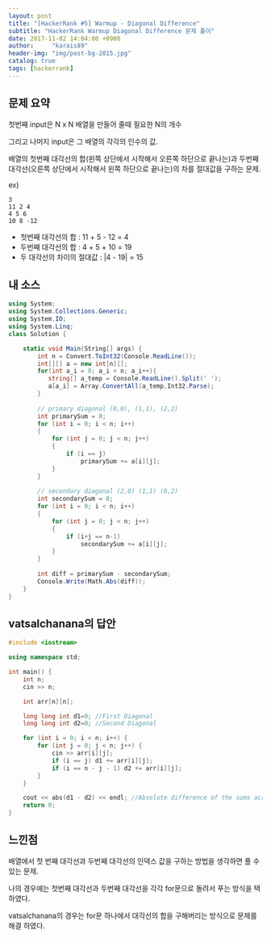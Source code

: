 ```yaml
---
layout: post
title: "[HackerRank #5] Warmup - Diagonal Difference"
subtitle: "HackerRank Warmup Diagonal Difference 문제 풀이"
date: 2017-11-02 14:04:00 +0900
author:     "karais89"
header-img: "img/post-bg-2015.jpg"
catalog: true
tags: [hackerrank]
---
```


## 문제 요약

첫번째 input은 N x N 배열을 만들어 줄때 필요한 N의 개수

그리고 나머지 input은 그 배열의 각각의 인수의 값.

배열의 첫번째 대각선의 합(왼쪽 상단에서 시작해서 오른쪽 하단으로 끝나는)과 두번째 대각선(오른쪽 상단에서 시작해서 왼쪽 하단으로 끝나는)의 차를 절대값을 구하는 문제.

ex)

```
3
11 2 4
4 5 6
10 8 -12
```

- 첫번째 대각선의 합 : 11 + 5 - 12 = 4
- 두번째 대각선의 합 : 4 + 5 + 10 = 19
- 두 대각선의 차이의 절대값 : |4 - 19| = 15




## 내 소스

```csharp
using System;
using System.Collections.Generic;
using System.IO;
using System.Linq;
class Solution {

    static void Main(String[] args) {
        int n = Convert.ToInt32(Console.ReadLine());
        int[][] a = new int[n][];
        for(int a_i = 0; a_i < n; a_i++){
           string[] a_temp = Console.ReadLine().Split(' ');
           a[a_i] = Array.ConvertAll(a_temp,Int32.Parse);
        }
        
        // primary diagonal (0,0), (1,1), (2,2)
        int primarySum = 0;
        for (int i = 0; i < n; i++)
        {
            for (int j = 0; j < n; j++)
            {
                if (i == j)
                    primarySum += a[i][j];
            }
        }
        
        // secondary diagonal (2,0) (1,1) (0,2)
        int secondarySum = 0;
        for (int i = 0; i < n; i++)
        {
            for (int j = 0; j < n; j++)
            {
                if (i+j == n-1)
                    secondarySum += a[i][j];
            }
        }
        
        int diff = primarySum - secondarySum;               
        Console.Write(Math.Abs(diff));
    }
}
```

## vatsalchanana의 답안

```cpp
#include <iostream>

using namespace std;

int main() {
    int n;
    cin >> n;

    int arr[n][n];

    long long int d1=0; //First Diagonal
    long long int d2=0; //Second Diagonal

    for (int i = 0; i < n; i++) {
        for (int j = 0; j < n; j++) {
            cin >> arr[i][j];
            if (i == j) d1 += arr[i][j];
            if (i == n - j - 1) d2 += arr[i][j];
        }
    }

    cout << abs(d1 - d2) << endl; //Absolute difference of the sums across the diagonals
    return 0;
}
```

## 느낀점

배열에서 첫 번째 대각선과 두번째 대각선의 인덱스 값을 구하는 방법을 생각하면 풀 수 있는 문제.

나의 경우에는 첫번째 대각선과 두번째 대각선을 각각 for문으로 돌려서 푸는 방식을 택하였다.

vatsalchanana의 경우는 for문 하나에서 대각선의 합을 구해버리는 방식으로 문제를 해결 하였다.